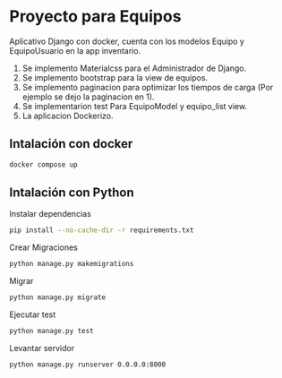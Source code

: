 # Proyecto para Equipos

Aplicativo Django con docker, cuenta con los modelos Equipo y EquipoUsuario en la app inventario.

1. Se implemento Materialcss para el Administrador de Django.
2. Se implemento bootstrap para la view de equipos.
3. Se implemento paginacion para optimizar los tiempos de carga (Por ejemplo se dejo la paginacion en 1).
4. Se implementarion test Para EquipoModel y equipo_list view.
5. La aplicacion Dockerizo.

## Intalación con docker

```bash
docker compose up
```

## Intalación con Python

Instalar dependencias

```bash
pip install --no-cache-dir -r requirements.txt
```

Crear Migraciones

```bash
python manage.py makemigrations
```

Migrar

```bash
python manage.py migrate
```

Ejecutar test

```bash
python manage.py test
```

Levantar servidor

```bash
python manage.py runserver 0.0.0.0:8000
```
